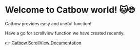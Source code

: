 # Welcome to Catbow world! 🐱🌐

Catbow provides easy and useful function!

Have a go for scrollview function we have created recently.

👉 [Catbow ScrollView Documentation](https://catbow.github.io/catbow-docs/)
